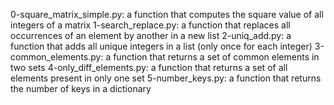 0-square_matrix_simple.py: a function that computes the square value of all integers of a matrix
1-search_replace.py: a function that replaces all occurrences of an element by another in a new list
2-uniq_add.py: a function that adds all unique integers in a list (only once for each integer)
3-common_elements.py: a function that returns a set of common elements in two sets
4-only_diff_elements.py: a function that returns a set of all elements present in only one set
5-number_keys.py: a function that returns the number of keys in a dictionary

